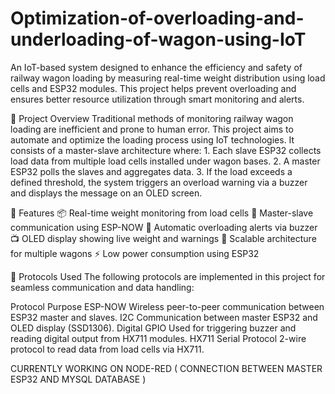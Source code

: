 # Optimization-of-overloading-and-underloading-of-wagon-using-IoT
An IoT-based system designed to enhance the efficiency and safety of railway wagon loading by measuring real-time weight distribution using load cells and ESP32 modules. This project helps prevent overloading and ensures better resource utilization through smart monitoring and alerts.

📌 Project Overview
Traditional methods of monitoring railway wagon loading are inefficient and prone to human error. This project aims to automate and optimize the loading process using IoT technologies.
It consists of a master-slave architecture where:
          1. Each slave ESP32 collects load data from multiple load cells installed under wagon bases.
          2. A master ESP32 polls the slaves and aggregates data.
          3. If the load exceeds a defined threshold, the system triggers an overload warning via a buzzer and displays the message on an OLED screen.

🔧 Features
        📦 Real-time weight monitoring from load cells
        🔁 Master-slave communication using ESP-NOW
        🚨 Automatic overloading alerts via buzzer
        📺 OLED display showing live weight and warnings
        🧠 Scalable architecture for multiple wagons
        ⚡ Low power consumption using ESP32

📡 Protocols Used
The following protocols are implemented in this project for seamless communication and data handling:

Protocol	                                             Purpose
ESP-NOW	                          Wireless peer-to-peer communication between ESP32 master and slaves.
I2C	                              Communication between master ESP32 and OLED display (SSD1306).
Digital GPIO	                    Used for triggering buzzer and reading digital output from HX711 modules.
HX711 Serial Protocol	            2-wire protocol to read data from load cells via HX711.



CURRENTLY WORKING ON NODE-RED ( CONNECTION BETWEEN MASTER ESP32 AND MYSQL DATABASE )
